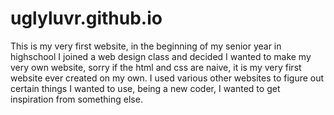# uglyluvr.github.io
This is my very first website, in the beginning of my senior year in highschool I joined a web design class and decided I wanted to make my very own website, sorry if the html and css are naive, it is my very first website ever created on my own. I used various other websites to figure out certain things I wanted to use, being a new coder, I wanted to get inspiration from something else.
